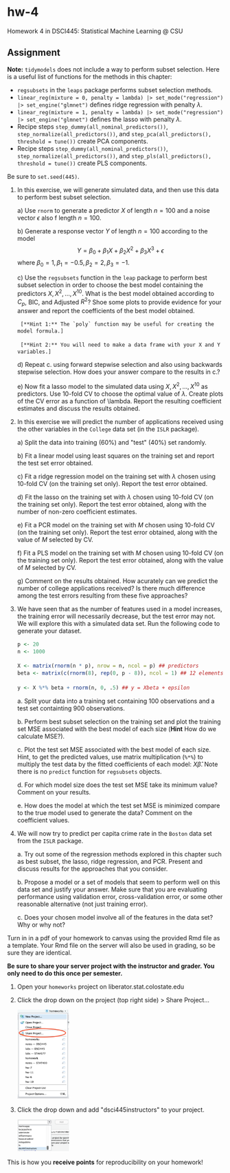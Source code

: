# hw-4

Homework 4 in DSCI445: Statistical Machine Learning @ CSU

## Assignment

**Note:** `tidymodels` does not include a way to perform subset selection. Here is a useful list of functions for the methods in this chapter:

- `regsubsets` in the `leaps` package performs subset selection methods.
- `linear_reg(mixture = 0, penalty = lambda) |> set_mode("regression") |> set_engine("glmnet")` defines ridge regression with penalty $\lambda$.
- `linear_reg(mixture = 1, penalty = lambda) |> set_mode("regression") |> set_engine("glmnet")` defines the lasso with penalty $\lambda$.
- Recipe steps `step_dummy(all_nominal_predictors())`, `step_normalize(all_predictors())`, and `step_pca(all_predictors(), threshold = tune())` create PCA components.
- Recipe steps `step_dummy(all_nominal_predictors())`, `step_normalize(all_predictors())`, and `step_pls(all_predictors(), threshold = tune())` create PLS components.

Be sure to `set.seed(445)`.

1. In this exercise, we will generate simulated data, and then use this data to perform best subset selection.

    a) Use `rnorm` to generate a predictor $X$ of length $n = 100$ and a noise vector $\epsilon$ also f length $n = 100$.
    
    b) Generate a response vector $Y$ of length $n = 100$ according to the model
        $$
        Y = \beta_0 + \beta_1 X + \beta_2 X^2 + \beta_3 X^3 + \epsilon
        $$
        where $\beta_0 = 1, \beta_1 = -0.5, \beta_2 = 2, \beta_3 = -1$.
    
    c) Use the `regsubsets` function in the `leap` package to perform best subset selection in order to choose the best model containing the predictors $X, X^2, \dots, X^{10}$. What is the best model obtained according to $C_p$, BIC, and Adjusted $R^2$? Shoe some plots to provide evidence for your answer and report the coefficients of the best model obtained. 
    
        [**Hint 1:** The `poly` function may be useful for creating the model formula.]
        
        [**Hint 2:** You will need to make a data frame with your X and Y variables.]
        
    d) Repeat c. using forward stepwise selection and also using backwards stepwise selection. How does your answer compare to the results in c.?
    
    e) Now fit a lasso model to the simulated data using $X, X^2, \dots, X^{10}$ as predictors. Use $10$-fold CV to choose the optimal value of $\lambda$. Create plots of the CV error as a function of \lambda. Report the resulting coefficient estimates and discuss the results obtained.
    
2. In this exercise we will predict the number of applications received using the other variables in the `College` data set (in the `ISLR` package).

    a) Split the data into training (60%) and "test" (40%) set randomly.
    
    b) Fit a linear model using least squares on the training set and report the test set error obtained.
    
    c) Fit a ridge regression model on the training set with $\lambda$ chosen using 10-fold CV (on the training set only). Report the test error obtained.
    
    d) Fit the lasso on the training set with $\lambda$ chosen using 10-fold CV (on the training set only). Report the test error obtained, along with the number of non-zero coefficient estimates.
    
    e) Fit a PCR model on the training set with $M$ chosen using 10-fold CV (on the training set only). Report the test error obtained, along with the value of $M$ selected by CV.
    
    f) Fit a PLS model on the training set with $M$ chosen using 10-fold CV (on the training set only). Report the test error obtained, along with the value of $M$ selected by CV.
    
    g) Comment on the results obtained. How acurately can we predict the number of college applications received? Is there much difference among the test errors resulting from these five approaches?
    
3. We have seen that as the number of features used in a model increases, the training error will necessarily decrease, but the test error may not. We will explore this with a simulated data set. Run the following code to generate your dataset.

    
    ```r
    p <- 20
    n <- 1000
    
    X <- matrix(rnorm(n * p), nrow = n, ncol = p) ## predictors
    beta <- matrix(c(rnorm(8), rep(0, p - 8)), ncol = 1) ## 12 elements are equal to zero
    
    y <- X %*% beta + rnorm(n, 0, .5) ## y = Xbeta + epsilon
    ```

    a. Split your data into a training set containing 100 observations and a test set containting 900 observations.
    
    b. Perform best subset selection on the training set and plot the training set MSE associated with the best model of each size (**Hint** How do we calculate MSE?).
    
    c. Plot the test set MSE associated with the best model of each size. Hint, to get the predicted values, use matrix multiplication (`%*%`) to multiply the test data by the fitted coefficients of each model: $X\hat{\beta}$. Note there is no `predict` function for `regsubsets` objects.
    
    d. For which model size does the test set MSE take its minimum value? Comment on your results.
    
    e. How does the model at which the test set MSE is minimized compare to the true model used to generate the data? Comment on the coefficient values.
    
4. We will now try to predict per capita crime rate in the `Boston` data set from the `ISLR` package.

    a. Try out some of the regression methods explored in this chapter such as best subset, the lasso, ridge regression, and PCR. Present and discuss results for the approaches that you consider.
    
    b. Propose a model or a set of models that seem to perform well on this data set and justify your answer. Make sure that you are evaluating performance using validation error, cross-validation error, or some other reasonable alternative (not just training error).
    
    c. Does your chosen model involve all of the features in the data set? Why or why not?

Turn in in a pdf of your homework to canvas using the provided Rmd file as a template. Your Rmd file on the server will also be used in grading, so be sure they are identical.

**Be sure to share your server project with the instructor and grader. You only need to do this once per semester.**

1. Open your `homeworks` project on liberator.stat.colostate.edu
2. Click the drop down on the project (top right side) > Share Project...
    
    <img src="share_project.png" alt="plot of chunk unnamed-chunk-2" width="25%" />
  
3. Click the drop down and add "dsci445instructors" to your project.

    <img src="share_dropdown.png" alt="plot of chunk unnamed-chunk-3" width="25%" />

This is how you **receive points** for reproducibility on your homework!
